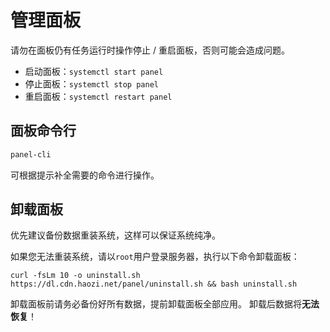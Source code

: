 # 管理面板

请勿在面板仍有任务运行时操作停止 / 重启面板，否则可能会造成问题。

- 启动面板：`systemctl start panel`
- 停止面板：`systemctl stop panel`
- 重启面板：`systemctl restart panel`

## 面板命令行

```bash
panel-cli
```

可根据提示补全需要的命令进行操作。

## 卸载面板

优先建议备份数据重装系统，这样可以保证系统纯净。

如果您无法重装系统，请以`root`用户登录服务器，执行以下命令卸载面板：

```shell
curl -fsLm 10 -o uninstall.sh https://dl.cdn.haozi.net/panel/uninstall.sh && bash uninstall.sh
```

卸载面板前请务必备份好所有数据，提前卸载面板全部应用。 卸载后数据将**无法恢复**！
